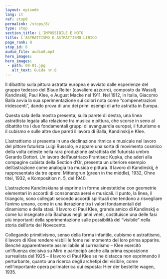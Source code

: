 ```yaml
---
layout: episode
lang: it
ref: stop8
permalink: /stops/8/
type: stop
section_title: L'IMPOSSIBILE È NOTO
title: L’ASTRATTISMO E ASTRATTISMO LIRICO
page_rank: 8
stop_id: 8
audio_file: audio8.mp3
hero_images:
hero_images:
 - path: 08-01.jpg
   alt_text: Guida nr.8
---
```


Il dibattito sulla pittura astratta europea è avviato dalle esperienze del gruppo tedesco del Blaue Reiter (cavaliere azzurro), composto da Wassilj Kandinskij, Paul Klee, e August Macke nel 1911. Nel 1912, in Italia, Giacomo Balla avvia la sua sperimentazione sui colori nota come “compenetrazioni iridescenti”, dando prova di uno dei primi esempi di arte astratta in Europa.

Questa sala della mostra presenta, sulla parete di destra, una linea astrattista legata alla relazione tra musica e pittura, che scorse in seno al dibattito tra i due fondamentali gruppi di avanguardia europei, il futurismo e il cubismo e sulle altre due pareti il lavoro di Balla, Kandinskij e Klee.

L’astrattismo si presenta in una declinazione ritmica e musicale nel lavoro del pittore futurista Luigi Russolo, e appare una sorta di movimento cosmico della volta celeste nella rara produzione astrattista del futurista umbro Gerardo Dottori. Un lavoro dell’austriaco Frantisec Kupka, che aderì alla compagine cubista della Section d’Or, presenta un ulteriore esempio dell’astrazione come analogia tra musica e pittura. Il lavoro di Kandinskij, è rappresentato da tre opere: Mittengrun (green in the middle), 1932, Ohne titel, 1932, e Komposition n. 5, del 1940.

L’astrazione Kandinskiana si esprime in forme sinestetiche con geometrie elementari in accordi di consonanza aerei e musicali. Il punto, la linea, il triangolo, sono collegati secondo accordi spirituali che tendono a risvegliare l’animo umano, come in una iterazione tra i valori fondamentali del dinamismo e della stasi. Il lavoro di Paul Klee, grande amico di Kandinskij e come lui insegnate alla Bauhaus negli anni vneti, costituisce una delle fasi più importanti della sperimentazione sulle possibilità del “visibile” nella storia dell’arte del Novecento.

Collegando primitivismo, senso della forma infantile, cubismo e astrattismo, il lavoro di Klee rendere visbili le fome nel momento del loro prima apparire. Benché apparentmente assimiliabile al surrealismo – Klee esercitò un’ifluenza decisiva su Mirò e partecipò anche alla prima esposizione surrealista del 1925 – il lavoro di Paul Klee se ne distacca non esprimendo il perturbante, quanto una ricerca degli archetipi del visibile, come nell’importante opera polimaterica qui esposta: Hier der bestellte wagen, 1935.
    

